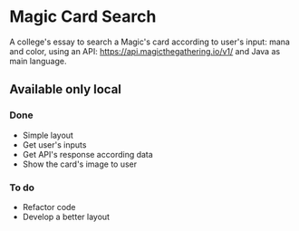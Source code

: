 # Magic Card Search

A college's essay to search a Magic's card according to user's input: mana and color,
using an API: https://api.magicthegathering.io/v1/ and Java as main language.

## Available only local

### Done

- Simple layout
- Get user's inputs
- Get API's response according data
- Show the card's image to user

### To do

- Refactor code
- Develop a better layout
